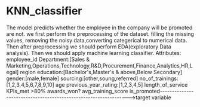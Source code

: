 # KNN_classifier
The model predicts whether the employee in the company will be promoted are not.
we first perform the preprocessing of the dataset. filling the missing values, removing the noisy data,converting categerical to numerical data.
Then after preprocessing we should perform EDA(exploratory Data analysis).
Then we should apply machine learning classifier.
Attributes:
employee_id
Department:[Sales & Marketing,Operations,Technology,R&D,Procurement,Finance,Analytics,HR,Legal]
region
education:[Bachelor's,Master's & above,Below Secondary]
gender:[male,female]
sourcing:[other,soung,referred]
no_of_trainings:[1,2,3,4,5,6,7,8,9,10]
age
previous_year_rating:[1,2,3,4,5]
length_of_service
KPIs_met >80%
awards_won?
avg_training_score
is_promoted----------------------------------------------------------------->target variable
